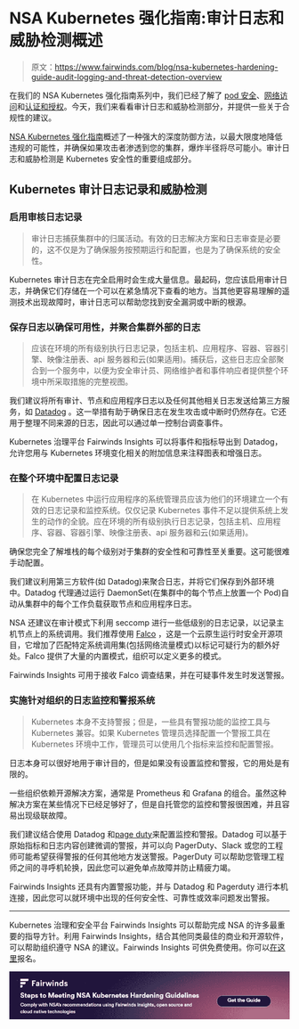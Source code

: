 # NSA Kubernetes 强化指南:审计日志和威胁检测概述

> 原文：<https://www.fairwinds.com/blog/nsa-kubernetes-hardening-guide-audit-logging-and-threat-detection-overview>

 在我们的 NSA Kubernetes 强化指南系列中，我们已经了解了 [pod 安全](https://www.fairwinds.com/blog/three-ways-fairwinds-insights-can-root-out-poor-pod-security)、[网络访问](https://www.fairwinds.com/blog/nsa-hardening-guide-locking-down-network-access-with-fairwinds-insights)和[认证和授权](https://www.fairwinds.com/blog/nsa-hardening-guide-how-can-fairwinds-insights-strengthen-your-authentication-authorization-practices)。今天，我们来看看审计日志和威胁检测部分，并提供一些关于合规性的建议。

[NSA Kubernetes 强化指南](https://media.defense.gov/2021/Aug/03/2002820425/-1/-1/0/CTR_Kubernetes_Hardening_Guidance_1.1_20220315.PDF)概述了一种强大的深度防御方法，以最大限度地降低违规的可能性，并确保如果攻击者渗透到您的集群，爆炸半径将尽可能小。审计日志和威胁检测是 Kubernetes 安全性的重要组成部分。

## Kubernetes 审计日志记录和威胁检测

### 启用审核日志记录

> 审计日志捕获集群中的归属活动。有效的日志解决方案和日志审查是必要的，这不仅是为了确保服务按预期运行和配置，也是为了确保系统的安全性。

Kubernetes 审计日志在完全启用时会生成大量信息。最起码，您应该启用审计日志，并确保它们存储在一个可以在紧急情况下查看的地方。当其他更容易理解的遥测技术出现故障时，审计日志可以帮助您找到安全漏洞或中断的根源。

### 保存日志以确保可用性，并聚合集群外部的日志

> 应该在环境的所有级别执行日志记录，包括主机、应用程序、容器、容器引擎、映像注册表、api 服务器和云(如果适用)。捕获后，这些日志应全部聚合到一个服务中，以便为安全审计员、网络维护者和事件响应者提供整个环境中所采取措施的完整视图。

我们建议将所有审计、节点和应用程序日志以及任何其他相关日志发送给第三方服务，如 [Datadog](https://www.datadoghq.com/) 。这一举措有助于确保日志在发生攻击或中断时仍然存在。它还用于整理不同来源的日志，因此可以通过单一控制台调查事件。

Kubernetes 治理平台 Fairwinds Insights 可以将事件和指标导出到 Datadog，允许您用与 Kubernetes 环境变化相关的附加信息来注释图表和增强日志。

### 在整个环境中配置日志记录

> 在 Kubernetes 中运行应用程序的系统管理员应该为他们的环境建立一个有效的日志记录和监控系统。仅仅记录 Kubernetes 事件不足以提供系统上发生的动作的全貌。应在环境的所有级别执行日志记录，包括主机、应用程序、容器、容器引擎、映像注册表、api 服务器和云(如果适用)。

确保您完全了解堆栈的每个级别对于集群的安全性和可靠性至关重要。这可能很难手动配置。

我们建议利用第三方软件(如 Datadog)来聚合日志，并将它们保存到外部环境中。Datadog 代理通过运行 DaemonSet(在集群中的每个节点上放置一个 Pod)自动从集群中的每个工作负载获取节点和应用程序日志。

NSA 还建议在审计模式下利用 seccomp 进行一些低级别的日志记录，以记录主机节点上的系统调用。我们推荐使用 [Falco](https://falco.org/) ，这是一个云原生运行时安全开源项目，它增加了匹配特定系统调用集(包括网络流量模式)以标记可疑行为的额外好处。Falco 提供了大量的内置模式，组织可以定义更多的模式。

Fairwinds Insights 可用于接收 Falco 调查结果，并在可疑事件发生时发送警报。

### 实施针对组织的日志监控和警报系统

> Kubernetes 本身不支持警报；但是，一些具有警报功能的监控工具与 Kubernetes 兼容。如果 Kubernetes 管理员选择配置一个警报工具在 Kubernetes 环境中工作，管理员可以使用几个指标来监控和配置警报。

日志本身可以很好地用于审计目的，但是如果没有设置监控和警报，它的用处是有限的。

一些组织依赖开源解决方案，通常是 Prometheus 和 Grafana 的组合。虽然这种解决方案在某些情况下已经足够好了，但是自托管您的监控和警报很困难，并且容易出现级联故障。

我们建议结合使用 Datadog 和[page duty](http://www.pagerduty.com/)来配置监控和警报。Datadog 可以基于原始指标和日志内容创建微调的警报，并可以向 PagerDuty、Slack 或您的工程师可能希望获得警报的任何其他地方发送警报。PagerDuty 可以帮助您管理工程师之间的寻呼机轮换，因此您可以避免单点故障并防止精疲力竭。

Fairwinds Insights 还具有内置警报功能，并与 Datadog 和 Pagerduty 进行本机连接，因此您可以就环境中出现的任何安全性、可靠性或效率问题发出警报。

* * *

Kubernetes 治理和安全平台 Fairwinds Insights 可以帮助完成 NSA 的许多最重要的指导方针。利用 Fairwinds Insights，结合其他同类最佳的商业和开源软件，可以帮助组织遵守 NSA 的建议。Fairwinds Insights 可供免费使用。你可以[在这里](/coming-soon)报名。

[![Steps to Meeting NSA Kubernetes Hardening Guidelines  How to comply with NSA’s recommendations using Fairwinds Insights, open source and cloud native technologies](img/8972892aec3f4935ca3ce07b3077605b.png)](https://cta-redirect.hubspot.com/cta/redirect/2184645/abedc766-9d54-4068-8387-d11bb1fa97c7)